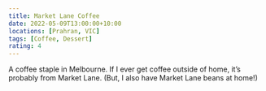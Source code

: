 ```yaml
---
title: Market Lane Coffee
date: 2022-05-09T13:00:00+10:00
locations: [Prahran, VIC]
tags: [Coffee, Dessert]
rating: 4
---
```


A coffee staple in Melbourne. If I ever get coffee outside of home, it’s probably from Market Lane. (But, I also have Market Lane beans at home!) 